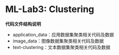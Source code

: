 # ML-Lab3: Clustering

**代码文件结构说明**

- application_data：应用数据集聚类相关代码及数据
- image_data：图像数据集聚类相关代码及数据
- text-clustering：文本数据集聚类相关代码及数据